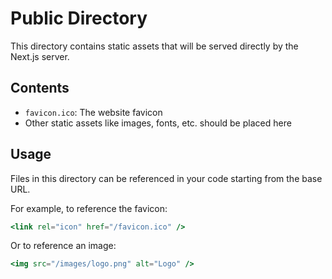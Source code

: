 # Public Directory

This directory contains static assets that will be served directly by the Next.js server.

## Contents

- `favicon.ico`: The website favicon
- Other static assets like images, fonts, etc. should be placed here

## Usage

Files in this directory can be referenced in your code starting from the base URL.

For example, to reference the favicon:

```jsx
<link rel="icon" href="/favicon.ico" />
```

Or to reference an image:

```jsx
<img src="/images/logo.png" alt="Logo" />
